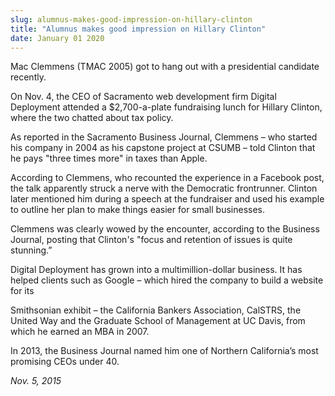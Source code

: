 ```yaml
---
slug: alumnus-makes-good-impression-on-hillary-clinton
title: "Alumnus makes good impression on Hillary Clinton"
date: January 01 2020
---
```


<p>Mac Clemmens (TMAC 2005) got to hang out with a presidential candidate recently.</p><p>On Nov. 4, the CEO of Sacramento web development firm Digital Deployment attended a $2,700&#45;a&#45;plate fundraising lunch for Hillary Clinton, where the two chatted about tax policy.
</p><p>As reported in the Sacramento Business Journal, Clemmens – who started his company in 2004 as his capstone project at CSUMB – told Clinton that he pays "three times more" in taxes than Apple.

According to Clemmens, who recounted the experience in a Facebook post, the talk apparently struck a nerve with the Democratic frontrunner. Clinton later mentioned him during a speech at the fundraiser and used his example to outline her plan to make things easier for small businesses.

Clemmens was clearly wowed by the encounter, according to the Business Journal, posting that Clinton's "focus and retention of issues is quite stunning.”

Digital Deployment has grown into a multimillion&#45;dollar business. It has helped clients such as Google – which hired the company to build a website for its
</p><p>Smithsonian exhibit – the California Bankers Association, CalSTRS, the United Way and the Graduate School of Management at UC Davis, from which he earned an MBA in 2007.
</p><p>In 2013, the Business Journal named him one of Northern California’s most promising CEOs under 40.
</p><p><em>Nov. 5, 2015</em>
</p>
